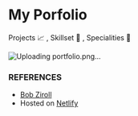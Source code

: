 # My Porfolio

Projects 📈 , Skillset 🔧 , Specialities 🦾


![Uploading portfolio.png…]()



### REFERENCES 
- [Bob Ziroll](https://v2.scrimba.com/learn-react-c0e)
- Hosted on [Netlify](https://app.netlify.com) 
